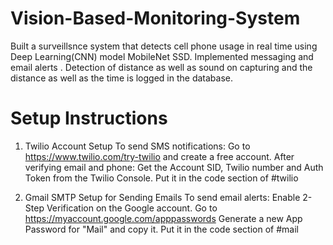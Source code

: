# Vision-Based-Monitoring-System
Built a surveillsnce system that detects cell phone usage in real time using Deep Learning(CNN) model MobileNet SSD. Implemented messaging and email alerts . Detection of distance as well as sound on capturing and the distance as well as the time is logged in the database.
#  Setup Instructions
1. Twilio Account Setup
To send SMS notifications:
Go to https://www.twilio.com/try-twilio and create a free account.
After verifying email and phone:
Get the Account SID, Twilio number and Auth Token from the Twilio Console.
Put it in the code section of #twilio

3. Gmail SMTP Setup for Sending Emails
To send email alerts:
Enable 2-Step Verification on the Google account.
Go to https://myaccount.google.com/apppasswords
Generate a new App Password for "Mail" and copy it.
Put it in the code section of #mail
